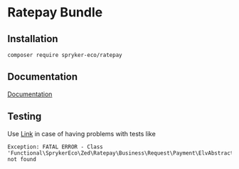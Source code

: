 # Ratepay Bundle

## Installation

```
composer require spryker-eco/ratepay
```

## Documentation

[Documentation](https://spryker.github.io)

## Testing

Use [Link](https://wiki.spryker.com/pages/viewpage.action?title=Testing+Troubleshooting&spaceKey=PS) in case of having problems with tests like
```
Exception: FATAL ERROR - Class 'Functional\SprykerEco\Zed\Ratepay\Business\Request\Payment\ElvAbstractTest' not found 
```

